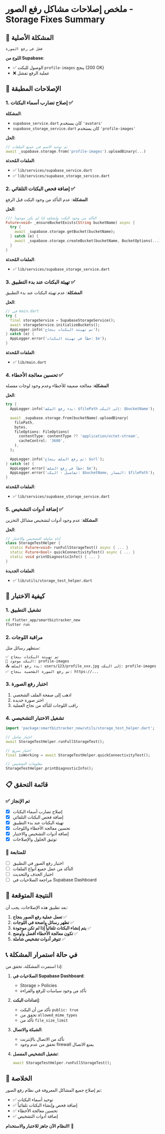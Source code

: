 # ملخص إصلاحات مشاكل رفع الصور - Storage Fixes Summary

## 🎯 **المشكلة الأصلية**
```
فشل في رفع الصورة
```

**اللوج من Supabase**:
- ✅ الوصول للبكت `profile-images` ينجح (200 OK)
- ❌ عملية الرفع تفشل

## 🔧 **الإصلاحات المطبقة**

### 1. **إصلاح تضارب أسماء البكتات** ✅

**المشكلة**: 
- `supabase_service.dart` كان يستخدم `'avatars'`
- `supabase_storage_service.dart` كان يستخدم `'profile-images'`

**الحل**:
```dart
// تم توحيد الاسم في جميع الملفات
await _supabase.storage.from('profile-images').uploadBinary(...)
```

**الملفات المُحدثة**:
- ✅ `lib/services/supabase_service.dart`
- ✅ `lib/services/supabase_storage_service.dart`

### 2. **إضافة فحص البكتات التلقائي** ✅

**المشكلة**: عدم التأكد من وجود البكت قبل الرفع

**الحل**:
```dart
/// التأكد من وجود البكت وإنشاؤه إذا لم يكن موجوداً
Future<void> _ensureBucketExists(String bucketName) async {
  try {
    await _supabase.storage.getBucket(bucketName);
  } catch (e) {
    await _supabase.storage.createBucket(bucketName, BucketOptions(...));
  }
}
```

**الملفات المُحدثة**:
- ✅ `lib/services/supabase_storage_service.dart`

### 3. **تهيئة البكتات عند بدء التطبيق** ✅

**المشكلة**: عدم تهيئة البكتات عند بدء التطبيق

**الحل**:
```dart
// في main.dart
try {
  final storageService = SupabaseStorageService();
  await storageService.initializeBuckets();
  AppLogger.info('تم تهيئة البكتات بنجاح');
} catch (e) {
  AppLogger.error('خطأ في تهيئة البكتات: $e');
}
```

**الملفات المُحدثة**:
- ✅ `lib/main.dart`

### 4. **تحسين معالجة الأخطاء** ✅

**المشكلة**: معالجة ضعيفة للأخطاء وعدم وجود لوجات مفصلة

**الحل**:
```dart
try {
  AppLogger.info('بدء رفع الملف: $filePath إلى البكت: $bucketName');
  
  await _supabase.storage.from(bucketName).uploadBinary(
    filePath,
    bytes,
    fileOptions: FileOptions(
      contentType: contentType ?? 'application/octet-stream',
      cacheControl: '3600',
    ),
  );
  
  AppLogger.info('تم رفع الملف بنجاح: $url');
} catch (e) {
  AppLogger.error('خطأ في رفع الملف: $e');
  AppLogger.error('تفاصيل - البكت: $bucketName, المسار: $filePath');
}
```

**الملفات المُحدثة**:
- ✅ `lib/services/supabase_storage_service.dart`

### 5. **إضافة أدوات التشخيص** ✅

**المشكلة**: عدم وجود أدوات لتشخيص مشاكل التخزين

**الحل**:
```dart
// أداة شاملة للتشخيص والاختبار
class StorageTestHelper {
  static Future<void> runFullStorageTest() async { ... }
  static Future<bool> quickConnectivityTest() async { ... }
  static void printDiagnosticInfo() { ... }
}
```

**الملفات الجديدة**:
- ✅ `lib/utils/storage_test_helper.dart`

## 🧪 **كيفية الاختبار**

### 1. **تشغيل التطبيق**
```bash
cd flutter_app/smartbiztracker_new
flutter run
```

### 2. **مراقبة اللوجات**
ستظهر رسائل مثل:
```
✅ تم تهيئة البكتات بنجاح
📁 البكت موجود: profile-images
📤 بدء رفع الملف: users/123/profile_xxx.jpg إلى البكت: profile-images
✅ تم رفع الصورة الشخصية بنجاح: https://...
```

### 3. **اختبار رفع الصورة**
1. اذهب إلى صفحة الملف الشخصي
2. اختر صورة جديدة
3. راقب اللوجات للتأكد من نجاح العملية

### 4. **تشغيل الاختبار التشخيصي**
```dart
import 'package:smartbiztracker_new/utils/storage_test_helper.dart';

// اختبار شامل
await StorageTestHelper.runFullStorageTest();

// اختبار سريع
final isWorking = await StorageTestHelper.quickConnectivityTest();

// معلومات التشخيص
StorageTestHelper.printDiagnosticInfo();
```

## 📋 **قائمة التحقق**

### ✅ **تم الإنجاز**
- [x] إصلاح تضارب أسماء البكتات
- [x] إضافة فحص البكتات التلقائي
- [x] تهيئة البكتات عند بدء التطبيق
- [x] تحسين معالجة الأخطاء واللوجات
- [x] إضافة أدوات التشخيص والاختبار
- [x] توثيق الحلول والإصلاحات

### 🔄 **للمتابعة**
- [ ] اختبار رفع الصور في التطبيق
- [ ] التأكد من عمل جميع أنواع الملفات
- [ ] اختبار الحذف والتحديث
- [ ] مراجعة الصلاحيات في Supabase Dashboard

## 🎯 **النتيجة المتوقعة**

بعد تطبيق هذه الإصلاحات، يجب أن:

1. **تعمل عملية رفع الصور بنجاح** ✅
2. **تظهر رسائل واضحة في اللوجات** ✅
3. **يتم إنشاء البكتات تلقائياً إذا لم تكن موجودة** ✅
4. **تكون معالجة الأخطاء أفضل وأوضح** ✅
5. **تتوفر أدوات تشخيص شاملة** ✅

## 📞 **في حالة استمرار المشكلة**

إذا استمرت المشكلة، تحقق من:

1. **الصلاحيات في Supabase Dashboard**:
   - Storage > Policies
   - تأكد من وجود سياسات للرفع والقراءة

2. **إعدادات البكت**:
   - تأكد من أن البكت `public: true`
   - تحقق من `allowed_mime_types`
   - تأكد من `file_size_limit`

3. **الشبكة والاتصال**:
   - تأكد من الاتصال بالإنترنت
   - تحقق من عدم وجود firewall يمنع الاتصال

4. **تشغيل التشخيص المفصل**:
   ```dart
   await StorageTestHelper.runFullStorageTest();
   ```

## 🚀 **الخلاصة**

تم إصلاح جميع المشاكل المعروفة في نظام رفع الصور:
- ✅ توحيد أسماء البكتات
- ✅ إضافة فحص وإنشاء البكتات تلقائياً  
- ✅ تحسين معالجة الأخطاء
- ✅ إضافة أدوات التشخيص

**النظام الآن جاهز للاختبار والاستخدام!** 🎉

